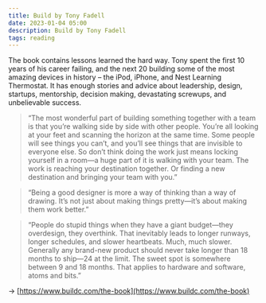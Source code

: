 ```yaml
---
title: Build by Tony Fadell
date: 2023-01-04 05:00
description: Build by Tony Fadell
tags: reading
---
```


The book contains lessons learned the hard way. Tony spent the first 10 years of his career failing, and the next 20 building some of the most amazing devices in history – the iPod, iPhone, and Nest Learning Thermostat. It has enough stories and advice about leadership, design, startups, mentorship, decision making, devastating screwups, and unbelievable success.

> “The most wonderful part of building something together with a team is that you’re walking side by side with other people. You’re all looking at your feet and scanning the horizon at the same time. Some people will see things you can’t, and you’ll see things that are invisible to everyone else. So don’t think doing the work just means locking yourself in a room—a huge part of it is walking with your team. The work is reaching your destination together. Or finding a new destination and bringing your team with you.” 

> “Being a good designer is more a way of thinking than a way of drawing. It’s not just about making things pretty—it’s about making them work better.” 

> “People do stupid things when they have a giant budget—they overdesign, they overthink. That inevitably leads to longer runways, longer schedules, and slower heartbeats. Much, much slower. Generally any brand-new product should never take longer than 18 months to ship—24 at the limit. The sweet spot is somewhere between 9 and 18 months. That applies to hardware and software, atoms and bits.”

→ [https://www.buildc.com/the-book](https://www.buildc.com/the-book)
